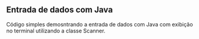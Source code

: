 ## Entrada de dados com Java

Código simples demosntrando a entrada de dados com Java com exibição no terminal utilizando a classe Scanner.